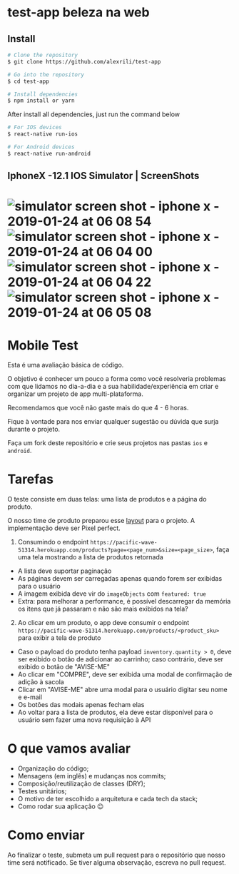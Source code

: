 # test-app beleza na web

## Install
``` bash
# Clone the repository
$ git clone https://github.com/alexrili/test-app

# Go into the repository
$ cd test-app

# Install dependencies
$ npm install or yarn
```
After install all dependencies, just run the command below
``` bash
# For IOS devices
$ react-native run-ios

# For Android devices
$ react-native run-android
```

## IphoneX -12.1 IOS Simulator | ScreenShots
![simulator screen shot - iphone x - 2019-01-24 at 06 08 54](https://user-images.githubusercontent.com/1238430/51664676-18eea700-1fa1-11e9-8af5-c4f6f76a0c52.jpg)
![simulator screen shot - iphone x - 2019-01-24 at 06 04 00](https://user-images.githubusercontent.com/1238430/51664673-18eea700-1fa1-11e9-99fa-404d3c074488.jpg)
![simulator screen shot - iphone x - 2019-01-24 at 06 04 22](https://user-images.githubusercontent.com/1238430/51664674-18eea700-1fa1-11e9-8bfb-0168759d10a0.jpg)
![simulator screen shot - iphone x - 2019-01-24 at 06 05 08](https://user-images.githubusercontent.com/1238430/51664675-18eea700-1fa1-11e9-9f93-a5eb5da5a091.jpg)
=======
# Mobile Test

Esta é uma avaliação básica de código.

O objetivo é conhecer um pouco a forma como você resolveria problemas com que lidamos no dia-a-dia e a sua habilidade/experiência em criar e organizar um projeto de app multi-plataforma.

Recomendamos que você não gaste mais do que 4 - 6 horas.

Fique à vontade para nos enviar qualquer sugestão ou dúvida que surja durante o projeto.

Faça um fork deste repositório e crie seus projetos nas pastas `ios` e `android`.

# Tarefas

O teste consiste em duas telas: uma lista de produtos e a página do produto.

O nosso time de produto preparou esse [layout](https://www.figma.com/file/Dbpn1mqdq2d350NEXojF2v/test-mobile?node-id=392%3A0) para o projeto. A implementação deve ser Pixel perfect.

1. Consumindo o endpoint `https://pacific-wave-51314.herokuapp.com/products?page=<page_num>&size=<page_size>`, faça uma tela mostrando a lista de produtos retornada
  * A lista deve suportar paginação
  * As páginas devem ser carregadas apenas quando forem ser exibidas para o usuário
  * A imagem exibida deve vir do `imageObjects` com `featured: true`
  * Extra: para melhorar a performance, é possível descarregar da memória os itens que já passaram e não são mais exibidos na tela?
2. Ao clicar em um produto, o app deve consumir o endpoint `https://pacific-wave-51314.herokuapp.com/products/<product_sku>` para exibir a tela de produto
  * Caso o payload do produto tenha payload `inventory.quantity > 0`, deve ser exibido o botão de adicionar ao carrinho; caso contrário, deve ser exibido o botão de "AVISE-ME"
  * Ao clicar em "COMPRE", deve ser exibida uma modal de confirmação de adição à sacola
  * Clicar em "AVISE-ME" abre uma modal para o usuário digitar seu nome e e-mail
  * Os botões das modais apenas fecham elas
  * Ao voltar para a lista de produtos, ela deve estar disponível para o usuário sem fazer uma nova requisição à API

# O que vamos avaliar

* Organização do código;
* Mensagens (em inglês) e mudanças nos commits;
* Composição/reutilização de classes (DRY);
* Testes unitários;
* O motivo de ter escolhido a arquitetura e cada tech da stack;
* Como rodar sua aplicação 😉

# Como enviar

Ao finalizar o teste, submeta um pull request para o repositório que nosso time será notificado. Se tiver alguma observação, escreva no pull request.
